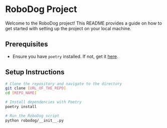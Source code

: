 # RoboDog Project

Welcome to the RoboDog project! This README provides a guide on how to get started with setting up the project on your local machine.

## Prerequisites

- Ensure you have `poetry` installed. If not, get it [here](https://python-poetry.org/docs/).

## Setup Instructions

```bash
# Clone the repository and navigate to the directory
git clone [URL_OF_THE_REPO]
cd [REPO_NAME]

# Install dependencies with Poetry
poetry install

# Run the RoboDog script
python robodog/__init__.py
